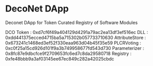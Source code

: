 # DecoNet DApp

Deconet DApp for Token Curated Registry of Software Modules

DCO Token         :                0xd7cf6f49a404129d4291a79ac2ea13df3ef516ec
DLL               :                0xdd441375ecced4715ba5a715302b057733710630
AttributeStore    :                0x673241c1468ed3ef52f330eaa963d04b45f35e59
PLCRVoting        :                0xc0f25a15cd926d101f9a3b749958677fd543d730
Parameterizer     :                0x8fc87e9dbcfce9f2709653fc6ed7c8da29580718
Registry          :                0xfe48bbb9a3af03145ee67ec849c282a42025cbdc

